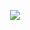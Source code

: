 <p align="center">
    <a href="https://discord.com/users/981958587817525249"><img src="https://lanyard.cnrad.dev/api/981958587817525249?showDisplayName=false&animated=false&theme=dark&idleMessage=Probably%20working%20on%20something%20secret" /></a>
</p>
